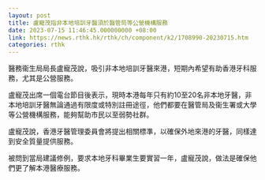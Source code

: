 ```yaml
---
layout: post
title: 盧寵茂指非本地培訓牙醫須於醫管局等公營機構服務
date: 2023-07-15 11:46:45.000000000 +08:00
link: https://news.rthk.hk/rthk/ch/component/k2/1708990-20230715.htm
categories: rthk
---
```


醫務衞生局局長盧寵茂說，吸引非本地培訓牙醫來港，短期內希望有助香港牙科服務，尤其是公營服務。

盧寵茂出席一個電台節目後表示，現時本港每年只有約10至20名非本地牙醫，非本地培訓牙醫無論通過有限度或特別註冊途徑，他們都要在醫管局及衞生署或大學等公營機構服務，能夠幫助巿民以至弱勢社群。

盧寵茂說，香港牙醫管理委員會將提出相關標準，以確保外地來港的牙醫，同樣達到安全質量提供服務。

被問到當局建議修例，要求本地牙科畢業生要實習一年，盧寵茂說，做法是確保他們更了解本港醫療服務。
